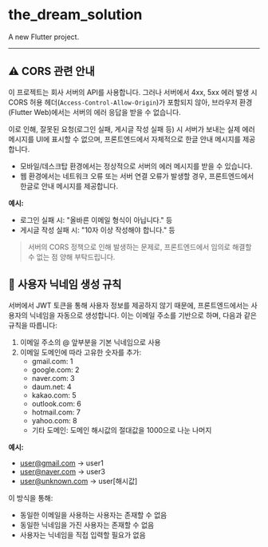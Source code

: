 # the_dream_solution

A new Flutter project.

---

## ⚠️ CORS 관련 안내

이 프로젝트는 회사 서버의 API를 사용합니다. 그러나 서버에서 4xx, 5xx 에러 발생 시 CORS 허용 헤더(`Access-Control-Allow-Origin`)가 포함되지 않아, 브라우저 환경(Flutter Web)에서는 서버의 에러 응답을 받을 수 없습니다.

이로 인해, 잘못된 요청(로그인 실패, 게시글 작성 실패 등) 시 서버가 보내는 실제 에러 메시지를 UI에 표시할 수 없으며, 프론트엔드에서 자체적으로 한글 안내 메시지를 제공합니다.

- 모바일/데스크탑 환경에서는 정상적으로 서버의 에러 메시지를 받을 수 있습니다.
- 웹 환경에서는 네트워크 오류 또는 서버 연결 오류가 발생할 경우, 프론트엔드에서 한글로 안내 메시지를 제공합니다.

**예시:**

- 로그인 실패 시: "올바른 이메일 형식이 아닙니다." 등
- 게시글 작성 실패 시: "10자 이상 작성해야 합니다." 등

> 서버의 CORS 정책으로 인해 발생하는 문제로, 프론트엔드에서 임의로 해결할 수 없는 점 양해 부탁드립니다.

## 👤 사용자 닉네임 생성 규칙

서버에서 JWT 토큰을 통해 사용자 정보를 제공하지 않기 때문에, 프론트엔드에서는 사용자의 닉네임을 자동으로 생성합니다. 이는 이메일 주소를 기반으로 하며, 다음과 같은 규칙을 따릅니다:

1. 이메일 주소의 @ 앞부분을 기본 닉네임으로 사용
2. 이메일 도메인에 따라 고유한 숫자를 추가:
   - gmail.com: 1
   - google.com: 2
   - naver.com: 3
   - daum.net: 4
   - kakao.com: 5
   - outlook.com: 6
   - hotmail.com: 7
   - yahoo.com: 8
   - 기타 도메인: 도메인 해시값의 절대값을 1000으로 나눈 나머지

**예시:**

- user@gmail.com → user1
- user@naver.com → user3
- user@unknown.com → user[해시값]

이 방식을 통해:

- 동일한 이메일을 사용하는 사용자는 존재할 수 없음
- 동일한 닉네임을 가진 사용자는 존재할 수 없음
- 사용자는 닉네임을 직접 입력할 필요가 없음
